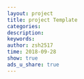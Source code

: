 ```yaml
---
layout: project
title: project Template
categories: 
description: 
keywords: 
author: zsh2517
time: 2018-09-28
show: true
ads_u_share: true
---
```


